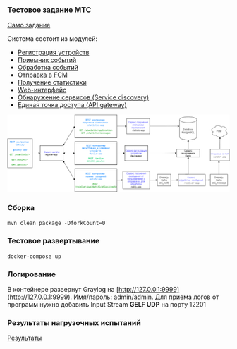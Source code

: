 ### Тестовое задание МТС

[Само задание](doc/Lot4Java.docx)

Система состоит из модулей:

- [Регистрация устройств](device-app/Readme.md)
- [Приемник событий](notify-app/Readme.md)
- [Обработка событий](receiver-app/Readme.md)
- [Отправка в FCM](sender-app/Readme.md)
- [Получение статистики](statistic-app/Readme.md)
- [Web-интерфейс](front-app/README.md)
- [Обнаружение сервисов (Service discovery)](cloud/register-app)
- [Единая точка доступа (API gateway)](cloud/gateway-app)

![Схема](doc/diag.png)

### Сборка

````
mvn clean package -DforkCount=0
````

### Тестовое развертывание

````
docker-compose up
````

### Логирование

В контейнере развернут Graylog на [http://127.0.0.1:9999](http://127.0.0.1:9999). Имя/пароль: admin/admin. Для приема логов от программ нужно добавить Input Stream __GELF UDP__ на порту 12201

### Результаты нагрузочных испытаний

[Результаты](doc/load.md)
